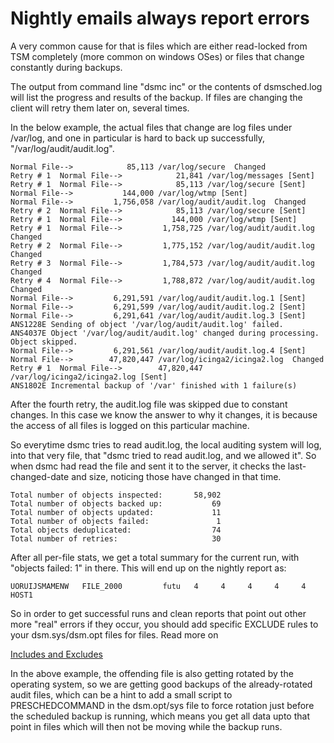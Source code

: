 Nightly emails always report errors
===================================

A very common cause for that is files which are either read-locked
from TSM completely (more common on windows OSes) or files that change
constantly during backups.

The output from command line "dsmc inc" or the contents of
dsmsched.log will list the progress and results of the backup. If
files are changing the client will retry them later on, several times.

In the below example, the actual files that change are log files under
/var/log, and one in particular is hard to back up successfully,
"/var/log/audit/audit.log".

    Normal File-->            85,113 /var/log/secure  Changed
    Retry # 1  Normal File-->            21,841 /var/log/messages [Sent]
    Retry # 1  Normal File-->            85,113 /var/log/secure [Sent]
    Normal File-->           144,000 /var/log/wtmp [Sent]
    Normal File-->         1,756,058 /var/log/audit/audit.log  Changed
    Retry # 2  Normal File-->            85,113 /var/log/secure [Sent]
    Retry # 1  Normal File-->           144,000 /var/log/wtmp [Sent]
    Retry # 1  Normal File-->         1,758,725 /var/log/audit/audit.log  Changed
    Retry # 2  Normal File-->         1,775,152 /var/log/audit/audit.log  Changed
    Retry # 3  Normal File-->         1,784,573 /var/log/audit/audit.log  Changed
    Retry # 4  Normal File-->         1,788,872 /var/log/audit/audit.log  Changed
    Normal File-->         6,291,591 /var/log/audit/audit.log.1 [Sent]
    Normal File-->         6,291,599 /var/log/audit/audit.log.2 [Sent]
    Normal File-->         6,291,641 /var/log/audit/audit.log.3 [Sent]
    ANS1228E Sending of object '/var/log/audit/audit.log' failed.
    ANS4037E Object '/var/log/audit/audit.log' changed during processing.
    Object skipped.
    Normal File-->         6,291,561 /var/log/audit/audit.log.4 [Sent]
    Normal File-->        47,820,447 /var/log/icinga2/icinga2.log  Changed
    Retry # 1  Normal File-->        47,820,447 /var/log/icinga2/icinga2.log [Sent]
    ANS1802E Incremental backup of '/var' finished with 1 failure(s)

After the fourth retry, the audit.log file was skipped due to constant
changes. In this case we know the answer to why it changes, it is
because the access of all files is logged on this particular machine.

So everytime dsmc tries to read audit.log, the local auditing system
will log, into that very file, that "dsmc tried to read audit.log, and
we allowed it". So when dsmc had read the file and sent it to the
server, it checks the last-changed-date and size, noticing those have
changed in that time.

    Total number of objects inspected:       58,902
    Total number of objects backed up:           69
    Total number of objects updated:             11
    Total number of objects failed:               1
    Total objects deduplicated:                  74
    Total number of retries:                     30

After all per-file stats, we get a total summary for the current run,
with "objects failed: 1" in there. This will end up on the nightly
report as:

    UORUIJSMAMENW   FILE_2000         futu   4     4     4     4     4    HOST1

So in order to get successful runs and clean reports that point out
other more "real" errors if they occur, you should add specific
EXCLUDE rules to your dsm.sys/dsm.opt files for files. Read more on

[Includes and Excludes](/backup/howto/includeexclude.md)

In the above example, the offending file is also getting rotated by
the operating system, so we are getting good backups of the
already-rotated audit files, which can be a hint to add a small script
to PRESCHEDCOMMAND in the dsm.opt/sys file to force rotation just
before the scheduled backup is running, which means you get all data
upto that point in files which will then not be moving while the
backup runs.
